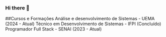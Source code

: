 ### Hi there 👋

##Cursos e Formações
Análise e desenvolvimento de Sistemas - UEMA (2024 - Atual)
Técnico em Desenvolvimento de Sistemas - IFPI (Concluído)
Programador Full Stack - SENAI (2023 - Atual)
<!--
**andressafan/andressafan** is a ✨ _special_ ✨ repository because its `README.md` (this file) appears on your GitHub profile.

Here are some ideas to get you started:

- 🔭 I’m currently working on ...
- 🌱 I’m currently learning ...
- 👯 I’m looking to collaborate on ...
- 🤔 I’m looking for help with ...
- 💬 Ask me about ...
- 📫 How to reach me: ...
- 😄 Pronouns: ...
- ⚡ Fun fact: ...
-->
